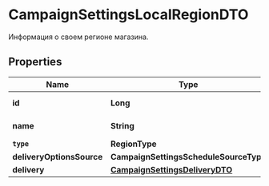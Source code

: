 

# CampaignSettingsLocalRegionDTO

Информация о своем регионе магазина.

## Properties

Name | Type | Description | Notes
------------ | ------------- | ------------- | -------------
**id** | **Long** | Идентификатор региона. |  [optional]
**name** | **String** | Название региона. |  [optional]
**`type`** | **RegionType** |  |  [optional]
**deliveryOptionsSource** | **CampaignSettingsScheduleSourceType** |  |  [optional]
**delivery** | [**CampaignSettingsDeliveryDTO**](CampaignSettingsDeliveryDTO.md) |  |  [optional]



